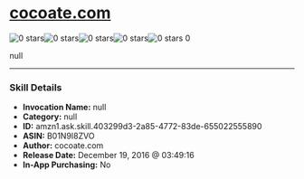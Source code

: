 # [cocoate.com](http://alexa.amazon.com/#skills/amzn1.ask.skill.403299d3-2a85-4772-83de-655022555890)
![0 stars](../../images/ic_star_border_black_18dp_1x.png)![0 stars](../../images/ic_star_border_black_18dp_1x.png)![0 stars](../../images/ic_star_border_black_18dp_1x.png)![0 stars](../../images/ic_star_border_black_18dp_1x.png)![0 stars](../../images/ic_star_border_black_18dp_1x.png) 0

null

***

### Skill Details

* **Invocation Name:** null
* **Category:** null
* **ID:** amzn1.ask.skill.403299d3-2a85-4772-83de-655022555890
* **ASIN:** B01N9I8ZVO
* **Author:** cocoate.com
* **Release Date:** December 19, 2016 @ 03:49:16
* **In-App Purchasing:** No

